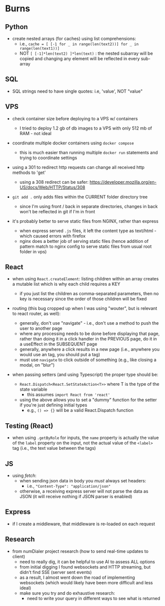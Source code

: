 # Burns

## Python
- create nested arrays (for caches) using list comprehensions:
  - i.e., `cache = [ [-1 for _ in range(len(text2))] for _ in range(len(text1))]`
  - NOT `[ [-1]*len(text2) ]*len(text)` : the nested subarray will be copied and changing any element will be reflected in every sub-array


## SQL
- SQL strings need to have single quotes:  i.e, 'value', NOT "value"



## VPS
- check container size before deploying to a VPS w/ containers
  - I tried to deploy 1.2 gb of db images to a VPS with only 512 mb of RAM - not ideal

- coordinate multiple docker containers using `docker compose`
  - this is much easier than running multiple `docker run` statements and trying to coordinate settings


- using a 301 to redirect http requests can change all received http methods to 'get'
  - using a 308 redirect can be safer:  https://developer.mozilla.org/en-US/docs/Web/HTTP/Status/308


- `git add .` only adds files within the CURRENT folder directory tree
  - since I'm using front / back in separate directories, changes in back won't be reflected in git if I'm in front


- it's probably better to serve static files from NGINX, rather than express
  - when express served `.js` files, it left the content type as text/html - which caused errors with firefox
  - nginx does a better job of serving static files (hence addition of pattern match to nginx config to serve static files from usual root folder in vps)



## React
- when using `React.createElement`: listing children within an array creates a mutable list which is why each child requires a KEY
  - if you just list the children as comma-separated parameters, then no key is necessary since the order of those children will be fixed

- routing (this bug cropped up when I was using "wouter", but is relevant to react router, as well):
  - generally, don't use "navigate" - i.e., don't use a method to push the user to another page
  - where any processing needs to be done before displaying that page, rather than doing it in a click handler in the PREVIOUS page, do it in a useEffect in the SUBSEQUENT page
  - generally, anywhere a click results in a new page (i.e., anywhere you would use an <a> tag, you should put a <Link> tag)
  - must use `navigate` to click outside of something (e.g., like closing a modal, on "blur")

- when passing setters (and using Typescript) the proper type should be:
  - `React.Dispatch<React.SetStateAction<T>>` where T is the type of the state variable
    - this assumes `import React from 'react'`
  - using the above allows you to set a "dummy" function for the setter if you're just defining initial types
    - e.g., `() => {}` will be a valid React.Dispatch function





## Testing (React)
- when using `.getByRole` for inputs, the `name` property is actually the value of the `label` property on the input, not the actual value of the `<label>` tag (i.e., the text value between the tags)






## JS
- using *fetch*:
  - when sending json data in body you *must* always set headers:
    - i.e., `"Content-Type": "application/json"`
  - otherwise, a receiving express server will not parse the data as JSON (it will receive nothing if JSON parser is enabled)







## Express
- if I create a middleware, that middleware is re-loaded on each request






## Research
- from numDialer project research (how to send real-time updates to client)
  - need to really dig, it can be helpful to use AI to assess ALL options
  - from initial digging I found websockets and HTTP streaming, but didn't find SSE (server sent events)
  - as a result, I almost went down the road of implementing websockets (which would likely have been more difficult and less ideal)
  - make sure you try and do exhaustive research:
    - need to write your query in different ways to see what is returned

